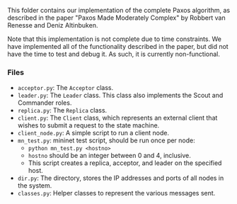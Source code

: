 This folder contains our implementation of the complete Paxos algorithm, as described in the paper
"Paxos Made Moderately Complex" by Robbert van Renesse and Deniz Altinbuken.

Note that this implementation is not complete due to time constraints. We have implemented all of
the functionality described in the paper, but did not have the time to test and debug it. As such,
it is currently non-functional.

### Files

- `acceptor.py`: The `Acceptor` class.
- `leader.py`: The `Leader` class. This class also implements the Scout and Commander roles.
- `replica.py`: The `Replica` class.
- `client.py`: The `Client` class, which represents an external client that wishes to submit a
  request to the state machine.
- `client_node.py`: A simple script to run a client node.
- `mn_test.py`: mininet test script, should be run once per node:
  - `python mn_test.py <hostno>`
  - `hostno` should be an integer between 0 and 4, inclusive.
  - This script creates a replica, acceptor, and leader on the specified host.
- `dir.py`: The directory, stores the IP addresses and ports of all nodes in the system.
- `classes.py`: Helper classes to represent the various messages sent.
